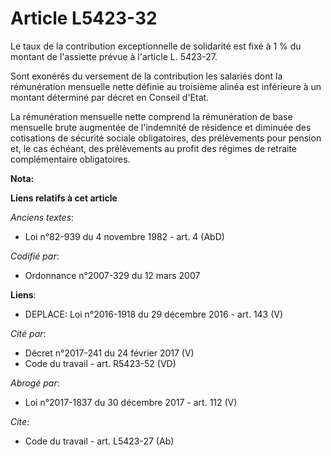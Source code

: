 # Article L5423-32

Le taux de la contribution exceptionnelle de solidarité est fixé à 1 % du montant de l'assiette prévue à l'article L.
5423-27.

Sont exonérés du versement de la contribution les salariés dont la rémunération mensuelle nette définie au troisième alinéa
est inférieure à un montant déterminé par décret en Conseil d'Etat.

La rémunération mensuelle nette comprend la rémunération de base mensuelle brute augmentée de l'indemnité de résidence et
diminuée des cotisations de sécurité sociale obligatoires, des prélèvements pour pension et, le cas échéant, des prélèvements
au profit des régimes de retraite complémentaire obligatoires.

**Nota:**



**Liens relatifs à cet article**

_Anciens textes_:

  - Loi n°82-939 du 4 novembre 1982 - art. 4 (AbD)

_Codifié par_:

  - Ordonnance n°2007-329 du 12 mars 2007

**Liens**:

  - DEPLACE: Loi n°2016-1918 du 29 décembre 2016 - art. 143 (V)

_Cité par_:

  - Décret n°2017-241 du 24 février 2017 (V)
  - Code du travail - art. R5423-52 (VD)

_Abrogé par_:

  - Loi n°2017-1837 du 30 décembre 2017 - art. 112 (V)

_Cite_:

  - Code du travail - art. L5423-27 (Ab)
